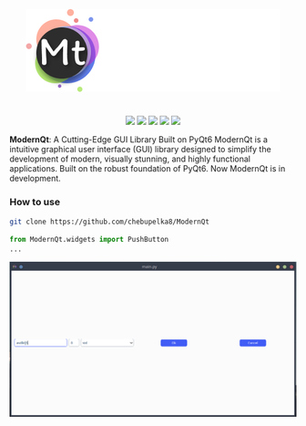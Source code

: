 <p align="center">
    <img src="Logo.png">
</p>
<h1></h1>

<p align="center">

  <img src="https://img.shields.io/badge/version-v0.1.0-green">
  <img src="https://img.shields.io/github/license/chebupelka8/ModernQt">
  <img src="https://img.shields.io/github/commit-activity/t/chebupelka8/ModernQt"> 
  <img src="https://img.shields.io/github/stars/chebupelka8/ModernQt">
  <img src="https://img.shields.io/github/watchers/chebupelka8/ModernQt">
  
</p>

<b>ModernQt</b>: A Cutting-Edge GUI Library Built on PyQt6 ModernQt is a intuitive graphical user interface (GUI) library designed to simplify the development of modern, visually stunning, and highly functional applications. Built on the robust foundation of PyQt6. Now ModernQt is in development.

<h3>How to use</h3>

```sh
git clone https://github.com/chebupelka8/ModernQt
```

```python
from ModernQt.widgets import PushButton
...
```

<img src="example.png">
